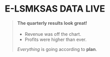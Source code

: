 # E-LSMKSAS DATA LIVE
> #### The quarterly results look great!
>
> - Revenue was off the chart.
> - Profits were higher than ever.
>
>  *Everything* is going according to **plan**.
